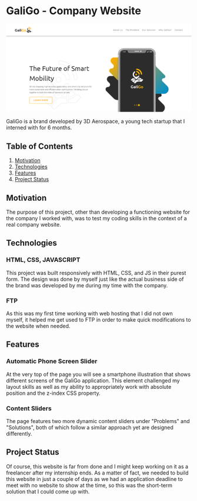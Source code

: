 # GaliGo - Company Website

![GaliGo](https://github.com/daniel-g-p/galigo/blob/main/cover_image.PNG)

GaliGo is a brand developed by 3D Aerospace, a young tech startup that I interned with for 6 months.

## Table of Contents

1. [Motivation](#motivation)
2. [Technologies](#technologies)
3. [Features](#features)
4. [Project Status](#project-status)

## Motivation

The purpose of this project, other than developing a functioning website for the company I worked with, was to test my coding skills in the context of a real company website.

## Technologies

### HTML, CSS, JAVASCRIPT

This project was built responsively with HTML, CSS, and JS in their purest form. The design was done by myself just like the actual business side of the brand was developed by me during my time with the company.

### FTP

As this was my first time working with web hosting that I did not own myself, it helped me get used to FTP in order to make quick modifications to the website when needed.

## Features

### Automatic Phone Screen Slider

At the very top of the page you will see a smartphone illustration that shows different screens of the GaliGo application. This element challenged my layout skills as well as my ability to appropriately work with absolute position and the z-index CSS property.

### Content Sliders

The page features two more dynamic content sliders under "Problems" and "Solutions", both of which follow a similar approach yet are designed differently.

## Project Status

Of course, this website is far from done and I might keep working on it as a freelancer after my internship ends. As a matter of fact, we needed to build this website in just a couple of days as we had an application deadline to meet with no website to show at the time, so this was the short-term solution that I could come up with.
